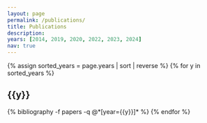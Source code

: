 ```yaml
---
layout: page
permalink: /publications/
title: Publications
description:
years: [2014, 2019, 2020, 2022, 2023, 2024]
nav: true
---
```


<div class="publications">

{% assign sorted_years = page.years | sort | reverse %}
{% for y in sorted_years %}
  <h2 class="year">{{y}}</h2>
  {% bibliography -f papers -q @*[year={{y}}]* %}
{% endfor %}

</div>
